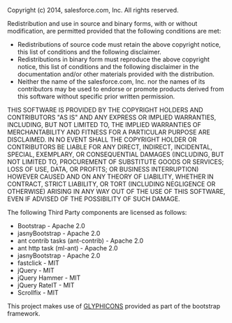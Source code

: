 Copyright (c) 2014, salesforce.com, Inc.
All rights reserved.

Redistribution and use in source and binary forms, with or without modification,
are permitted provided that the following conditions are met:

  * Redistributions of source code must retain the above copyright notice,
    this list of conditions and the following disclaimer.
  * Redistributions in binary form must reproduce the above copyright notice,
    this list of conditions and the following disclaimer in the documentation
    and/or other materials provided with the distribution.
  * Neither the name of the salesforce.com, Inc. nor the names of its contributors
    may be used to endorse or promote products derived from this software
    without specific prior written permission.

THIS SOFTWARE IS PROVIDED BY THE COPYRIGHT HOLDERS AND CONTRIBUTORS "AS IS" AND
ANY EXPRESS OR IMPLIED WARRANTIES, INCLUDING, BUT NOT LIMITED TO, THE IMPLIED
WARRANTIES OF MERCHANTABILITY AND FITNESS FOR A PARTICULAR PURPOSE ARE DISCLAIMED.
IN NO EVENT SHALL THE COPYRIGHT HOLDER OR CONTRIBUTORS BE LIABLE FOR ANY DIRECT,
INDIRECT, INCIDENTAL, SPECIAL, EXEMPLARY, OR CONSEQUENTIAL DAMAGES (INCLUDING,
BUT NOT LIMITED TO, PROCUREMENT OF SUBSTITUTE GOODS OR SERVICES; LOSS OF USE,
DATA, OR PROFITS; OR BUSINESS INTERRUPTION) HOWEVER CAUSED AND ON ANY THEORY OF
LIABILITY, WHETHER IN CONTRACT, STRICT LIABILITY, OR TORT (INCLUDING NEGLIGENCE
OR OTHERWISE) ARISING IN ANY WAY OUT OF THE USE OF THIS SOFTWARE, EVEN IF ADVISED
OF THE POSSIBILITY OF SUCH DAMAGE.

The following Third Party components are licensed as follows:

 * Bootstrap - Apache 2.0
 * jasnyBootstrap - Apache 2.0
 * ant contrib tasks (ant-contrib) - Apache 2.0
 * ant http task (ml-ant) - Apache 2.0
 * jasnyBootstrap - Apache 2.0
 * fastclick - MIT
 * jQuery - MIT
 * jQuery Hammer - MIT
 * jQuery RateIT - MIT
 * Scrollfix - MIT

This project makes use of [GLYPHICONS](http://glyphicons.com/) provided as part of the bootstrap framework.
